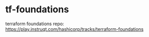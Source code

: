 # tf-foundations
terraform foundations repo: https://play.instruqt.com/hashicorp/tracks/terraform-foundations
